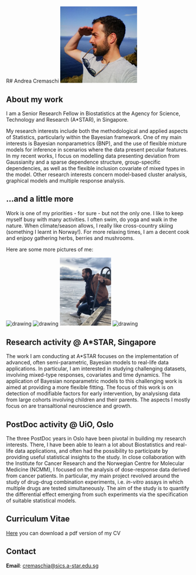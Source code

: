R# Andrea Cremaschi
<img src="MainFig2.jpg" alt="drawing" width="210"/>

## About my work
I am a Senior Research Fellow in Biostatistics at the Agency for Science, Technology and Research (A*STAR), in Singapore. 

My research interests include both the methodological and applied aspects of Statistics,
particularly within the Bayesian framework.
One of my main interests is Bayesian nonparametrics (BNP), and the use of flexible mixture
models for inference in scenarios where the data present peculiar features. In my recent
works, I focus on modelling data presenting deviation from Gaussianity and a sparse
dependence structure, group-specific dependencies, as well as the flexible inclusion covariate of
mixed types in the model. Other research interests concern model-based cluster analysis, graphical models and multiple response analysis.

## ...and a little more
Work is one of my priorities - for sure - but not the only one. I like to keep myself busy with many activities. I often swim, do yoga and walk in the nature. When climate/season allows, I really like cross-country skiing (something I learnt in Norway!). For more relaxing times, I am a decent cook and enjpoy gathering herbs, berries and mushrooms.

Here are some more pictures of me:

<img src="subFig2.jpg" alt="drawing" width="140"/>  <img src="subFig3.jpg" alt="drawing" width="140"/>  <img src="subFig4.jpg" alt="drawing" width="140"/> <img src="subFig5.jpg" alt="drawing" width="140"/>

## Research activity @ A*STAR, Singapore
The work I am conducting at A*STAR focuses on the implementation of advanced, often semi-parametric, Bayesian models to real-life data applications. In particular, I am interested in studying challenging datasets, involving mixed-type responses, covariates and time dynamics. The application of Bayesian nonparametric models to this challenging work is aimed at providing a more flexible fitting. The focus of this work is on detection of modifiable factors for early intervention, by analysisng data from large cohorts involving children and their parents. The aspects I mostly focus on are transaltional neuroscience and growth.

## PostDoc activity @ UiO, Oslo
The three PostDoc years in Oslo have been pivotal in building my research interests. There, I have been able to learn a lot about Biostatistics and real-life data applications, and often had the possibility to participate by providing useful statistical insights to the study.
In close collaboration with the Institute for Cancer Research and the Norwegian Centre for Molecular Medicine (NCMM), I focused on the analysis of dose-response data derived from cancer patients. In particular, my main project revolved around the study of drug-drug combination experiments, i.e. _in-vitro_ assays in which multiple drugs are tested simultaneously. The aim of the study is to quantify the differential effect emerging from such experiments via the specification of suitable statistical models. 

## Curriculum Vitae
[Here](https://github.com/AndCre87/andreacremaschi.github.io/raw/master/CV_Cremaschi.pdf) you can download a pdf version of my CV


## Contact
**Email**: cremaschia@sics.a-star.edu.sg


